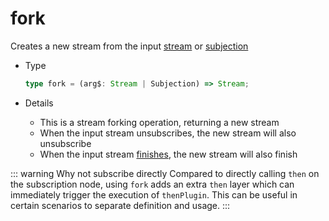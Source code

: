 # fork

Creates a new stream from the input [stream](/en/api/stream#stream) or [subjection](/en/api/stream#subjection)

- Type

  ```typescript
  type fork = (arg$: Stream | Subjection) => Stream;
  ```

- Details

  - This is a stream forking operation, returning a new stream
  - When the input stream unsubscribes, the new stream will also unsubscribe
  - When the input stream [finishes](/en/guide/base#completion), the new stream will also finish

::: warning Why not subscribe directly
Compared to directly calling `then` on the subscription node, using `fork` adds an extra `then` layer which can immediately trigger the execution of `thenPlugin`. This can be useful in certain scenarios to separate definition and usage.
:::
